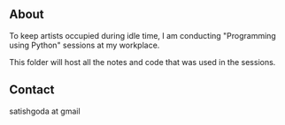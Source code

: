 About
-----

To keep artists occupied during idle time, I am conducting "Programming using Python" sessions at my workplace.

This folder will host all the notes and code that was used in the sessions.

Contact
--------

satishgoda at gmail
